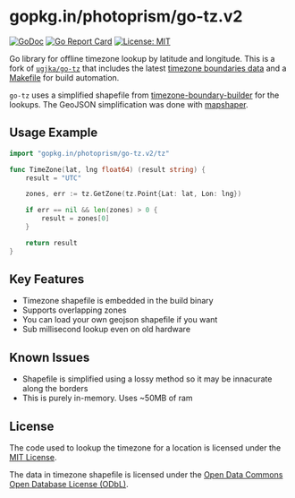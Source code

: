 # gopkg.in/photoprism/go-tz.v2

[![GoDoc](https://godoc.org/gopkg.in/photoprism/go-tz.v2?status.svg)](http://godoc.org/gopkg.in/photoprism/go-tz.v2/tz)
[![Go Report Card](https://goreportcard.com/badge/gopkg.in/photoprism/go-tz.v2)](https://goreportcard.com/report/gopkg.in/photoprism/go-tz.v2)
[![License: MIT](https://img.shields.io/badge/License-MIT-yellow.svg)](CODE_LICENSE)

Go library for offline timezone lookup by latitude and longitude. This is a fork of [`ugjka/go-tz`](https://github.com/ugjka/go-tz) that includes the latest [timezone boundaries data](https://github.com/photoprism/go-tz/blob/master/tz/gen.go) and a [Makefile](Makefile) for build automation.

`go-tz` uses a simplified shapefile from [timezone-boundary-builder](https://github.com/evansiroky/timezone-boundary-builder/) for the lookups. The GeoJSON simplification was done with [mapshaper](http://mapshaper.org/).

## Usage Example

```go
import "gopkg.in/photoprism/go-tz.v2/tz"

func TimeZone(lat, lng float64) (result string) {
    result = "UTC"

    zones, err := tz.GetZone(tz.Point{Lat: lat, Lon: lng})

    if err == nil && len(zones) > 0 {
        result = zones[0]
    }

    return result
}
```

## Key Features

- Timezone shapefile is embedded in the build binary
- Supports overlapping zones
- You can load your own geojson shapefile if you want
- Sub millisecond lookup even on old hardware

## Known Issues

- Shapefile is simplified using a lossy method so it may be innacurate along the borders
- This is purely in-memory. Uses ~50MB of ram

## License

The code used to lookup the timezone for a location is licensed under the [MIT License](CODE_LICENSE).

The data in timezone shapefile is licensed under the [Open Data Commons Open Database License (ODbL)](http://opendatacommons.org/licenses/odbl/).
